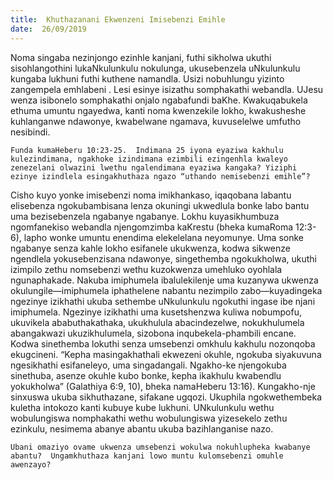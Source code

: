```yaml
---
title:  Khuthazanani Ekwenzeni Imisebenzi Emihle
date:  26/09/2019
---
```


Noma singaba nezinjongo ezinhle kanjani, futhi sikholwa ukuthi sisohlangothini lukaNkulunkulu nokulunga, ukusebenzela uNkulunkulu kungaba lukhuni futhi kuthene namandla. Usizi nobuhlungu yizinto zangempela emhlabeni .  Lesi esinye isizathu somphakathi webandla.  UJesu wenza isibonelo somphakathi onjalo ngabafundi baKhe. Kwakuqabukela ethuma umuntu ngayedwa, kanti noma kwenzekile lokho, kwakusheshe kuhlanganwe ndawonye, kwabelwane ngamava, kuvuselelwe umfutho nesibindi.

`Funda kumaHeberu 10:23-25.  Indimana 25 iyona eyaziwa kakhulu kulezindimana, ngakhoke izindimana ezimbili ezingenhla kwaleyo zenezelani olwazini lwethu ngalendimana eyaziwa kangaka? Yiziphi ezinye izindlela esingakhuthaza ngazo “uthando nemisebenzi emihle”?`

Cisho kuyo yonke imisebenzi noma imikhankaso, iqaqobana labantu elisebenza ngokubambisana lenza okuningi ukwedlula bonke labo bantu uma bezisebenzela ngabanye ngabanye.  Lokhu kuyasikhumbuza ngomfanekiso webandla njengomzimba kaKrestu (bheka kumaRoma 12:3-6), lapho wonke umuntu enendima elekelelana neyomunye. Uma sonke ngabanye senza kahle lokho esifanele ukukwenza, kodwa sikwenze ngendlela yokusebenzisana ndawonye, singethemba ngokukholwa, ukuthi izimpilo zethu nomsebenzi wethu kuzokwenza umehluko oyohlala ngunaphakade. Nakuba imiphumela ibalulekilenje uma kuzanywa ukwenza okulungile—imiphumela iphathelene nabantu nezimpilo zabo—kuyadingeka ngezinye izikhathi ukuba sethembe uNkulunkulu ngokuthi ingase ibe njani imiphumela.  Ngezinye izikhathi uma kusetshenzwa kuliwa nobumpofu, ukuvikela ababuthakathaka, ukukhulula abacindezelwe, nokukhulumela abangakwazi ukuzikhulumela, sizobona inqubekela-phambili encane.  Kodwa sinethemba lokuthi senza umsebenzi omkhulu kakhulu nozonqoba ekugcineni.  “Kepha masingakhathali ekwezeni okuhle, ngokuba siyakuvuna ngesikhathi esifaneleyo, uma singadangali.  Ngakho-ke njengokuba sinethuba, asenze okuhle kubo bonke, kepha ikakhulu kwabendlu yokukholwa” (Galathiya 6:9, 10), bheka namaHeberu 13:16). Kungakho-nje sinxuswa ukuba sikhuthazane, sifakane ugqozi.  Ukuphila ngokwethembeka kuletha intokozo kanti kubuye kube lukhuni. UNkulunkulu wethu wobulungiswa nomphakathi wethu wobulungiswa yizesekelo zethu ezinkulu, nesimema abanye abantu ukuba bazihlanganise nazo.

`Ubani omaziyo ovame ukwenza umsebenzi wokulwa nokuhlupheka kwabanye abantu?  Ungamkhuthaza kanjani lowo muntu kulomsebenzi omuhle awenzayo?`